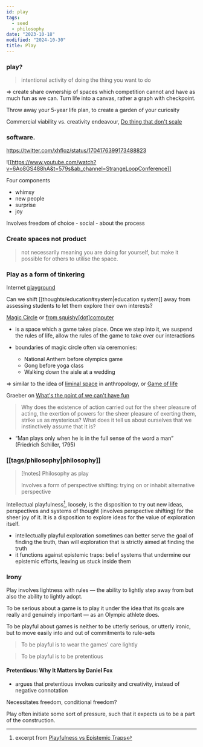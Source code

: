 ```yaml
---
id: play
tags:
  - seed
  - philosophy
date: "2023-10-18"
modified: "2024-10-30"
title: Play
---
```


### play?

> intentional activity of doing the thing you want to do

=> create share ownership of spaces which competition cannot and have as much fun as we can. Turn life into a canvas, rather a graph with checkpoint.

Throw away your 5-year life plan, to create a garden of your curiosity

Commercial viability vs. creativity endeavour, [Do thing that don't scale](https://paulgraham.com/ds.html)

### software.

https://twitter.com/xhfloz/status/1704176399173488823

![[https://www.youtube.com/watch?v=6Ao8GS488hA&t=579s&ab_channel=StrangeLoopConference]]

Four components

- whimsy
- new people
- surprise
- joy

Involves freedom of choice - social - about the process

### Create spaces not product

> not necessarily meaning you are doing for yourself, but make it possible for others to utilise the space.

### Play as a form of tinkering

Internet [playground](https://woolgather.sh/issue/2)

Can we shift [[thoughts/education#system|education system]] away from assessing students to let them explore their own interests?

[Magic Circle](https://subconscious.substack.com/p/magic-circles) or [from squishy\[dot\]computer](https://newsletter.squishy.computer/p/magic-circles)

- is a space which a game takes place. Once we step into it, we suspend the rules of life, allow the rules of the game to take over our interactions

- boundaries of magic circle often via ceremonies:

  - National Anthem before olympics game
  - Gong before yoga class
  - Walking down the aisle at a wedding

=> similar to the idea of [liminal space](https://en.wikipedia.org/wiki/Liminality) in anthropology, or [Game of life](https://en.wikipedia.org/wiki/Conway%27s_Game_of_Life)

Graeber on [What's the point of we can't have fun](https://davidgraeber.org/articles/whats-the-point-if-we-cant-have-fun/)

> Why does the existence of action carried out for the sheer pleasure of acting, the exertion of powers for the sheer pleasure of exerting them, strike us as mysterious? What does it tell us about ourselves that we instinctively assume that it is?

- “Man plays only when he is in the full sense of the word a man” (Friedrich Schiller, 1795)

### [[tags/philosophy|philosophy]]

> [!notes] Philosophy as play
>
> Involves a form of perspective shifting: trying on or inhabit alternative perspective

Intellectual playfulness[^1], loosely, is the disposition to try out new ideas, perspectives and systems of thought (involves perspective shifting) for the sheer joy of it. It is a disposition to explore ideas for the value of exploration itself.

- intellectually playful exploration sometimes can better serve the goal of finding the truth, than will exploration that is strictly aimed at finding the truth
- it functions against epistemic traps: belief systems that undermine our epistemic efforts, leaving us stuck inside them

### Irony

Play involves lightness with rules — the ability to lightly step away from but also the ability to lightly adopt.

To be serious about a game is to play it under the idea that its goals are really and genuinely important — as an Olympic athlete does.

To be playful about games is neither to be utterly serious, or utterly ironic, but to move easily into and out of commitments to rule-sets

> To be playful is to wear the games' care lightly

> To be playful is to be pretentious

#### Pretentious: Why It Matters by Daniel Fox

- argues that pretentious invokes curiosity and creativity, instead of negative connotation

Necessitates freedom, conditional freedom?

Play often initiate some sort of pressure, such that it expects us to be a part of the construction.

[^1]: excerpt from [Playfulness vs Epistemic Traps](https://philpapers.org/archive/NGUPVE.pdf)
